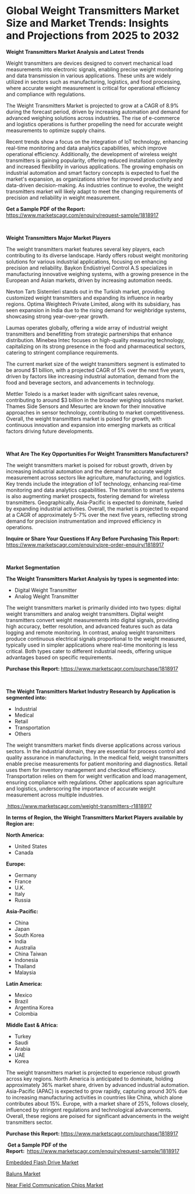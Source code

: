 <p><h1>Global Weight Transmitters Market Size and Market Trends: Insights and Projections from 2025 to 2032</h1></p><p><strong>Weight Transmitters Market Analysis and Latest Trends</strong></p>
<p><p>Weight transmitters are devices designed to convert mechanical load measurements into electronic signals, enabling precise weight monitoring and data transmission in various applications. These units are widely utilized in sectors such as manufacturing, logistics, and food processing, where accurate weight measurement is critical for operational efficiency and compliance with regulations.</p><p>The Weight Transmitters Market is projected to grow at a CAGR of 8.9% during the forecast period, driven by increasing automation and demand for advanced weighing solutions across industries. The rise of e-commerce and logistics operations is further propelling the need for accurate weight measurements to optimize supply chains.</p><p>Recent trends show a focus on the integration of IoT technology, enhancing real-time monitoring and data analytics capabilities, which improve operational efficiency. Additionally, the development of wireless weight transmitters is gaining popularity, offering reduced installation complexity and increased flexibility in various applications. The growing emphasis on industrial automation and smart factory concepts is expected to fuel the market's expansion, as organizations strive for improved productivity and data-driven decision-making. As industries continue to evolve, the weight transmitters market will likely adapt to meet the changing requirements of precision and reliability in weight measurement.</p></p>
<p><strong>Get a Sample PDF of the Report:&nbsp;</strong> <a href="https://www.marketscagr.com/enquiry/request-sample/1818917?utm_campaign=1869&utm_medium=2&utm_source=Github&utm_content=ia&utm_term=06042025&utm_id=weight-transmitters">https://www.marketscagr.com/enquiry/request-sample/1818917</a></p>
<p>&nbsp;</p>
<p><strong>Weight Transmitters Major Market Players</strong></p>
<p><p>The weight transmitters market features several key players, each contributing to its diverse landscape. Hardy offers robust weight monitoring solutions for various industrial applications, focusing on enhancing precision and reliability. Baykon Endüstriyel Control A.S specializes in manufacturing innovative weighing systems, with a growing presence in the European and Asian markets, driven by increasing automation needs.</p><p>Nevton Tartı Sistemleri stands out in the Turkish market, providing customized weight transmitters and expanding its influence in nearby regions. Optima Weightech Private Limited, along with its subsidiary, has seen expansion in India due to the rising demand for weighbridge systems, showcasing strong year-over-year growth.</p><p>Laumas operates globally, offering a wide array of industrial weight transmitters and benefitting from strategic partnerships that enhance distribution. Minebea Intec focuses on high-quality measuring technology, capitalizing on its strong presence in the food and pharmaceutical sectors, catering to stringent compliance requirements.</p><p>The current market size of the weight transmitters segment is estimated to be around $1 billion, with a projected CAGR of 5% over the next five years, driven by factors like increasing industrial automation, demand from the food and beverage sectors, and advancements in technology.</p><p>Mettler Toledo is a market leader with significant sales revenue, contributing to around $3 billion in the broader weighing solutions market. Thames Side Sensors and Mesurtec are known for their innovative approaches in sensor technology, contributing to market competitiveness. Overall, the weight transmitters market is poised for growth, with continuous innovation and expansion into emerging markets as critical factors driving future developments.</p></p>
<p>&nbsp;</p>
<p><strong>What Are The Key Opportunities For Weight Transmitters Manufacturers?</strong></p>
<p><p>The weight transmitters market is poised for robust growth, driven by increasing industrial automation and the demand for accurate weight measurement across sectors like agriculture, manufacturing, and logistics. Key trends include the integration of IoT technology, enhancing real-time monitoring and data analytics capabilities. The transition to smart systems is also augmenting market prospects, fostering demand for wireless transmitters. Geographically, Asia-Pacific is expected to dominate, fueled by expanding industrial activities. Overall, the market is projected to expand at a CAGR of approximately 5-7% over the next five years, reflecting strong demand for precision instrumentation and improved efficiency in operations.</p></p>
<p><strong>Inquire or Share Your Questions If Any Before Purchasing This Report:</strong> <a href="https://www.marketscagr.com/enquiry/pre-order-enquiry/1818917?utm_campaign=1869&utm_medium=2&utm_source=Github&utm_content=ia&utm_term=06042025&utm_id=weight-transmitters">https://www.marketscagr.com/enquiry/pre-order-enquiry/1818917</a></p>
<p>&nbsp;</p>
<p><strong>Market Segmentation</strong></p>
<p><strong>The Weight Transmitters Market Analysis by types is segmented into:</strong></p>
<p><ul><li>Digital Weight Transmitter</li><li>Analog Weight Transmitter</li></ul></p>
<p><p>The weight transmitters market is primarily divided into two types: digital weight transmitters and analog weight transmitters. Digital weight transmitters convert weight measurements into digital signals, providing high accuracy, better resolution, and advanced features such as data logging and remote monitoring. In contrast, analog weight transmitters produce continuous electrical signals proportional to the weight measured, typically used in simpler applications where real-time monitoring is less critical. Both types cater to different industrial needs, offering unique advantages based on specific requirements.</p></p>
<p><strong>Purchase this Report:&nbsp;</strong><a href="https://www.marketscagr.com/purchase/1818917?utm_campaign=1869&utm_medium=2&utm_source=Github&utm_content=ia&utm_term=06042025&utm_id=weight-transmitters">https://www.marketscagr.com/purchase/1818917</a></p>
<p>&nbsp;</p>
<p><strong>The Weight Transmitters Market Industry Research by Application is segmented into:</strong></p>
<p><ul><li>Industrial</li><li>Medical</li><li>Retail</li><li>Transportation</li><li>Others</li></ul></p>
<p><p>The weight transmitters market finds diverse applications across various sectors. In the industrial domain, they are essential for process control and quality assurance in manufacturing. In the medical field, weight transmitters enable precise measurements for patient monitoring and diagnostics. Retail uses them for inventory management and checkout efficiency. Transportation relies on them for weight verification and load management, ensuring compliance with regulations. Other applications span agriculture and logistics, underscoring the importance of accurate weight measurement across multiple industries.</p></p>
<p><a href="https://www.marketscagr.com/weight-transmitters-r1818917?utm_campaign=1869&utm_medium=2&utm_source=Github&utm_content=ia&utm_term=06042025&utm_id=weight-transmitters">&nbsp;https://www.marketscagr.com/weight-transmitters-r1818917</a></p>
<p><strong>In terms of Region, the Weight Transmitters Market Players available by Region are:</strong></p>
<p>
    <p> <strong> North America: </strong>
        <ul>
            <li>United States</li>
            <li>Canada</li>
        </ul>
        </p> 
    <p> <strong> Europe: </strong>
        <ul>
            <li>Germany</li>
            <li>France</li>
            <li>U.K.</li>
            <li>Italy</li>
            <li>Russia</li>
        </ul>
        </p> 
    <p> <strong> Asia-Pacific: </strong>
        <ul>
            <li>China</li>
            <li>Japan</li>
            <li>South Korea</li>
            <li>India</li>
            <li>Australia</li>
            <li>China Taiwan</li>
            <li>Indonesia</li>
            <li>Thailand</li>
            <li>Malaysia</li>
        </ul>
        </p> 
    <p> <strong> Latin America: </strong>
        <ul>
            <li>Mexico</li>
            <li>Brazil</li>
            <li>Argentina Korea</li>
            <li>Colombia</li>
        </ul>
        </p> 
    <p> <strong> Middle East & Africa: </strong>
        <ul>
            <li>Turkey</li>
            <li>Saudi</li>
            <li>Arabia</li>
            <li>UAE</li>
            <li>Korea</li>
        </ul>
    </p>
    </p>
<p><p>The weight transmitters market is projected to experience robust growth across key regions. North America is anticipated to dominate, holding approximately 36% market share, driven by advanced industrial automation. Asia-Pacific (APAC) is expected to grow rapidly, capturing around 30% due to increasing manufacturing activities in countries like China, which alone contributes about 15%. Europe, with a market share of 25%, follows closely, influenced by stringent regulations and technological advancements. Overall, these regions are poised for significant advancements in the weight transmitters sector.</p></p>
<p><strong>Purchase this Report: </strong><a href="https://www.marketscagr.com/purchase/1818917?utm_campaign=1869&utm_medium=2&utm_source=Github&utm_content=ia&utm_term=06042025&utm_id=weight-transmitters">https://www.marketscagr.com/purchase/1818917</a></p>
<p>&nbsp;<strong>Get a Sample PDF of the Report:&nbsp;&nbsp;</strong><a href="https://www.marketscagr.com/enquiry/request-sample/1818917?utm_campaign=1869&utm_medium=2&utm_source=Github&utm_content=ia&utm_term=06042025&utm_id=weight-transmitters">https://www.marketscagr.com/enquiry/request-sample/1818917</a></p>
<p><strong></strong></p>
<p><p><a href="https://github.com/provorikovar/Market-Research-Report-List-7/blob/main/embedded-flash-drive-market.md?utm_campaign=1869&utm_medium=2&utm_source=Github&utm_content=ia&utm_term=06042025&utm_id=weight-transmitters">Embedded Flash Drive Market</a></p><p><a href="https://github.com/CliffMedina6/Market-Research-Report-List-7/blob/main/baluns-market.md?utm_campaign=1869&utm_medium=2&utm_source=Github&utm_content=ia&utm_term=06042025&utm_id=weight-transmitters">Baluns Market</a></p><p><a href="https://github.com/ekerswenzlb0/Market-Research-Report-List-1/blob/main/near-field-communication-chips-market.md?utm_campaign=1869&utm_medium=2&utm_source=Github&utm_content=ia&utm_term=06042025&utm_id=weight-transmitters">Near Field Communication Chips Market</a></p></p>